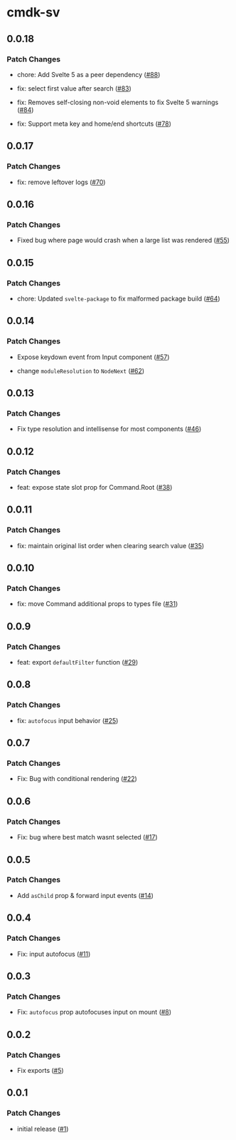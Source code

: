 # cmdk-sv

## 0.0.18

### Patch Changes

- chore: Add Svelte 5 as a peer dependency ([#88](https://github.com/huntabyte/cmdk-sv/pull/88))

- fix: select first value after search ([#83](https://github.com/huntabyte/cmdk-sv/pull/83))

- fix: Removes self-closing non-void elements to fix Svelte 5 warnings ([#84](https://github.com/huntabyte/cmdk-sv/pull/84))

- fix: Support meta key and home/end shortcuts ([#78](https://github.com/huntabyte/cmdk-sv/pull/78))

## 0.0.17

### Patch Changes

- fix: remove leftover logs ([#70](https://github.com/huntabyte/cmdk-sv/pull/70))

## 0.0.16

### Patch Changes

- Fixed bug where page would crash when a large list was rendered ([#55](https://github.com/huntabyte/cmdk-sv/pull/55))

## 0.0.15

### Patch Changes

- chore: Updated `svelte-package` to fix malformed package build ([#64](https://github.com/huntabyte/cmdk-sv/pull/64))

## 0.0.14

### Patch Changes

- Expose keydown event from Input component ([#57](https://github.com/huntabyte/cmdk-sv/pull/57))

- change `moduleResolution` to `NodeNext` ([#62](https://github.com/huntabyte/cmdk-sv/pull/62))

## 0.0.13

### Patch Changes

- Fix type resolution and intellisense for most components ([#46](https://github.com/huntabyte/cmdk-sv/pull/46))

## 0.0.12

### Patch Changes

- feat: expose state slot prop for Command.Root ([#38](https://github.com/huntabyte/cmdk-sv/pull/38))

## 0.0.11

### Patch Changes

- fix: maintain original list order when clearing search value ([#35](https://github.com/huntabyte/cmdk-sv/pull/35))

## 0.0.10

### Patch Changes

- fix: move Command additional props to types file ([#31](https://github.com/huntabyte/cmdk-sv/pull/31))

## 0.0.9

### Patch Changes

- feat: export `defaultFilter` function ([#29](https://github.com/huntabyte/cmdk-sv/pull/29))

## 0.0.8

### Patch Changes

- fix: `autofocus` input behavior ([#25](https://github.com/huntabyte/cmdk-sv/pull/25))

## 0.0.7

### Patch Changes

- Fix: Bug with conditional rendering ([#22](https://github.com/huntabyte/cmdk-sv/pull/22))

## 0.0.6

### Patch Changes

- Fix: bug where best match wasnt selected ([#17](https://github.com/huntabyte/cmdk-sv/pull/17))

## 0.0.5

### Patch Changes

- Add `asChild` prop & forward input events ([#14](https://github.com/huntabyte/cmdk-sv/pull/14))

## 0.0.4

### Patch Changes

- Fix: input autofocus ([#11](https://github.com/huntabyte/cmdk-sv/pull/11))

## 0.0.3

### Patch Changes

- Fix: `autofocus` prop autofocuses input on mount ([#8](https://github.com/huntabyte/cmdk-sv/pull/8))

## 0.0.2

### Patch Changes

- Fix exports ([#5](https://github.com/huntabyte/cmdk-sv/pull/5))

## 0.0.1

### Patch Changes

- initial release ([#1](https://github.com/huntabyte/cmdk-sv/pull/1))
